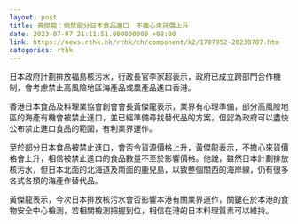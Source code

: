 ```yaml
---
layout: post
title: 黃傑龍：倘禁部分日本食品進口　不擔心來貨價上升
date: 2023-07-07 21:11:51.000000000 +08:00
link: https://news.rthk.hk/rthk/ch/component/k2/1707952-20230707.htm
categories: rthk
---
```


日本政府計劃排放福島核污水，行政長官李家超表示，政府已成立跨部門合作機制，會考慮禁止高風險地區海產品或農產品進口香港。

香港日本食品及料理業協會創會會長黃傑龍表示，業界有心理準備，部分高風險地區的海產有機會被禁止進口，並已經準備尋找替代品的方案，但認為政府可以盡快公布禁止進口食品的範圍，有利業界運作。

至於部分日本食品被禁止進口，會否令貨源價格上升，黃傑龍表示，不擔心來貨價格會上升，相信被禁止進口的食品數量不至於影響價格。他說，雖然日本計劃排放核污水，但日本北面的北海道及南面的鹿兒島，以致整個關西的海岸線，仍有很多各式各類的海產作替代品。

黃傑龍表示，今次日本排放核污水會否影響本港有關業界運作，關鍵在於本港的食物安全中心檢測，若相關檢測把握到位，相信在港的日本料理質素可以維持。
